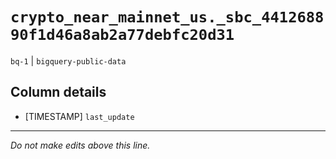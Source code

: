 # `crypto_near_mainnet_us._sbc_441268890f1d46a8ab2a77debfc20d31`
`bq-1` | `bigquery-public-data`

## Column details
* [TIMESTAMP] `last_update`

-------------------------------------------------------------------------------
*Do not make edits above this line.*
